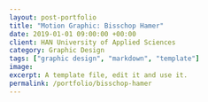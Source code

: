 ```yaml
---
layout: post-portfolio
title: "Motion Graphic: Bisschop Hamer"
date: 2019-01-01 09:00:00 +00:00
client: HAN University of Applied Sciences
category: Graphic Design
tags: ["graphic design", "markdown", "template"]
image: 
excerpt: A template file, edit it and use it.
permalink: /portfolio/bisschop-hamer
---
```


